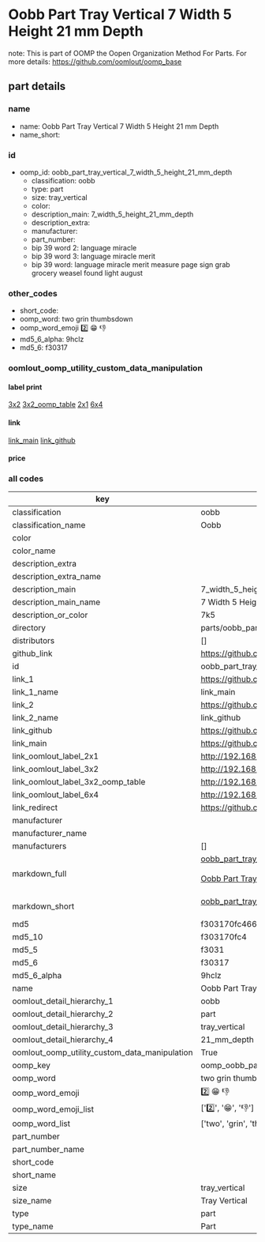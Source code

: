 # Oobb Part Tray Vertical 7 Width 5 Height 21 mm Depth  

note: This is part of OOMP the Oopen Organization Method For Parts. For more details: https://github.com/oomlout/oomp_base

##  part details
  







### name
* name: Oobb Part Tray Vertical 7 Width 5 Height 21 mm Depth
* name_short: 
### id
* oomp_id: oobb_part_tray_vertical_7_width_5_height_21_mm_depth
  * classification: oobb
  * type: part
  * size: tray_vertical
  * color: 
  * description_main: 7_width_5_height_21_mm_depth
  * description_extra: 
  * manufacturer: 
  * part_number: 
  * bip 39 word 2: language miracle
  * bip 39 word 3: language miracle merit
  * bip 39 word: language miracle merit measure page sign grab grocery weasel found light august

### other_codes
* short_code: 
* oomp_word: two grin thumbsdown
* oomp_word_emoji :two: :grin: :thumbsdown:
* md5_6_alpha: 9hclz
* md5_6: f30317






### oomlout_oomp_utility_custom_data_manipulation
#### label print
[3x2](http://192.168.1.245:1112/?label=oomp%209hclz)
[3x2_oomp_table](http://192.168.1.108:1112/?label=oomp%209hclz)
[2x1](http://192.168.1.242:1112/?label=oomp%209hclz)
[6x4](http://192.168.1.55:1112/?label=oomp%209hclz)    

#### link

[link_main](https://github.com/oomlout/oomlout_oomp_version_1_messy/tree/main/parts/oobb_part_tray_vertical_7_width_5_height_21_mm_depth) [link_github](https://github.com/oomlout/oomlout_oomp_version_1_messy/tree/main/parts/oobb_part_tray_vertical_7_width_5_height_21_mm_depth)                             

#### price







### all codes 
| key | value |  
| --- | --- |  
| classification | oobb |  
| classification_name | Oobb |  
| color |  |  
| color_name |  |  
| description_extra |  |  
| description_extra_name |  |  
| description_main | 7_width_5_height_21_mm_depth |  
| description_main_name | 7 Width 5 Height 21 mm Depth |  
| description_or_color | 7k5 |  
| directory | parts/oobb_part_tray_vertical_7_width_5_height_21_mm_depth |  
| distributors | [] |  
| github_link | https://github.com/oomlout/oomlout_oomp_part_src/tree/main/parts/oobb_part_tray_vertical_7_width_5_height_21_mm_depth |  
| id | oobb_part_tray_vertical_7_width_5_height_21_mm_depth |  
| link_1 | https://github.com/oomlout/oomlout_oomp_version_1_messy/tree/main/parts/oobb_part_tray_vertical_7_width_5_height_21_mm_depth |  
| link_1_name | link_main |  
| link_2 | https://github.com/oomlout/oomlout_oomp_version_1_messy/tree/main/parts/oobb_part_tray_vertical_7_width_5_height_21_mm_depth |  
| link_2_name | link_github |  
| link_github | https://github.com/oomlout/oomlout_oomp_version_1_messy/tree/main/parts/oobb_part_tray_vertical_7_width_5_height_21_mm_depth |  
| link_main | https://github.com/oomlout/oomlout_oomp_version_1_messy/tree/main/parts/oobb_part_tray_vertical_7_width_5_height_21_mm_depth |  
| link_oomlout_label_2x1 | http://192.168.1.242:1112/?label=oomp%209hclz |  
| link_oomlout_label_3x2 | http://192.168.1.245:1112/?label=oomp%209hclz |  
| link_oomlout_label_3x2_oomp_table | http://192.168.1.108:1112/?label=oomp%209hclz |  
| link_oomlout_label_6x4 | http://192.168.1.55:1112/?label=oomp%209hclz |  
| link_redirect | https://github.com/oomlout/oomlout_oomp_version_1_messy/tree/main/parts/oobb_part_tray_vertical_7_width_5_height_21_mm_depth |  
| manufacturer |  |  
| manufacturer_name |  |  
| manufacturers | [] |  
| markdown_full | [oobb_part_tray_vertical_7_width_5_height_21_mm_depth](none)<br>[](none)<br>[Oobb Part Tray Vertical 7 Width 5 Height 21 Mm Depth](none)<br><br> |  
| markdown_short | [oobb_part_tray_vertical_7_width_5_height_21_mm_depth](none)<br><br> |  
| md5 | f303170fc466ccab214f789f17235be7 |  
| md5_10 | f303170fc4 |  
| md5_5 | f3031 |  
| md5_6 | f30317 |  
| md5_6_alpha | 9hclz |  
| name | Oobb Part Tray Vertical 7 Width 5 Height 21 mm Depth |  
| oomlout_detail_hierarchy_1 | oobb |  
| oomlout_detail_hierarchy_2 | part |  
| oomlout_detail_hierarchy_3 | tray_vertical |  
| oomlout_detail_hierarchy_4 | 21_mm_depth |  
| oomlout_oomp_utility_custom_data_manipulation | True |  
| oomp_key | oomp_oobb_part_tray_vertical_7_width_5_height_21_mm_depth |  
| oomp_word | two grin thumbsdown |  
| oomp_word_emoji | :two: :grin: :thumbsdown: |  
| oomp_word_emoji_list | [':two:', ':grin:', ':thumbsdown:'] |  
| oomp_word_list | ['two', 'grin', 'thumbsdown'] |  
| part_number |  |  
| part_number_name |  |  
| short_code |  |  
| short_name |  |  
| size | tray_vertical |  
| size_name | Tray Vertical |  
| type | part |  
| type_name | Part |  
